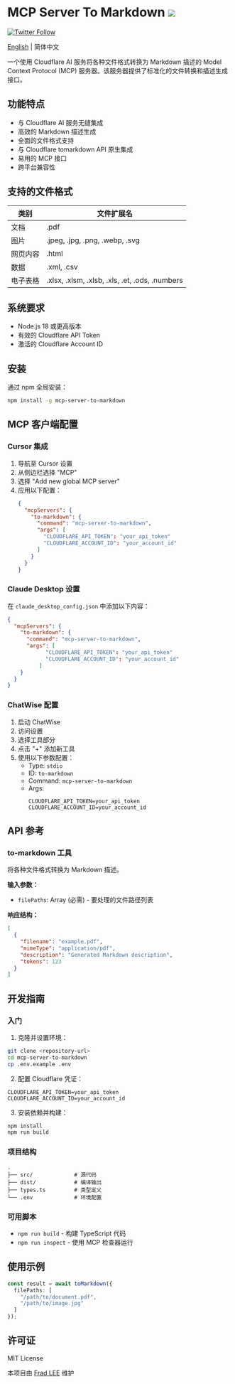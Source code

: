 # MCP Server To Markdown ![](https://img.shields.io/badge/A%20FRAD%20PRODUCT-WIP-yellow)

[![Twitter Follow](https://img.shields.io/twitter/follow/FradSer?style=social)](https://twitter.com/FradSer)

[English](README.md) | 简体中文

一个使用 Cloudflare AI 服务将各种文件格式转换为 Markdown 描述的 Model Context Protocol (MCP) 服务器。该服务器提供了标准化的文件转换和描述生成接口。

## 功能特点

- 与 Cloudflare AI 服务无缝集成
- 高效的 Markdown 描述生成
- 全面的文件格式支持
- 与 Cloudflare tomarkdown API 原生集成
- 易用的 MCP 接口
- 跨平台兼容性

## 支持的文件格式

| 类别 | 文件扩展名 |
|----------|----------------|
| 文档 | .pdf |
| 图片 | .jpeg, .jpg, .png, .webp, .svg |
| 网页内容 | .html |
| 数据 | .xml, .csv |
| 电子表格 | .xlsx, .xlsm, .xlsb, .xls, .et, .ods, .numbers |

## 系统要求

- Node.js 18 或更高版本
- 有效的 Cloudflare API Token
- 激活的 Cloudflare Account ID

## 安装

通过 npm 全局安装：

```bash
npm install -g mcp-server-to-markdown
```

## MCP 客户端配置

### Cursor 集成

1. 导航至 Cursor 设置
2. 从侧边栏选择 "MCP"
3. 选择 "Add new global MCP server"
4. 应用以下配置：
    ```json
    {
      "mcpServers": {
        "to-markdown": {
          "command": "mcp-server-to-markdown",
          "args": [
            "CLOUDFLARE_API_TOKEN": "your_api_token"
            "CLOUDFLARE_ACCOUNT_ID": "your_account_id"
          ]
        }
      }
    }
    ```

### Claude Desktop 设置

在 `claude_desktop_config.json` 中添加以下内容：

```json
{
  "mcpServers": {
    "to-markdown": {
      "command": "mcp-server-to-markdown",
      "args": [
            "CLOUDFLARE_API_TOKEN": "your_api_token"
            "CLOUDFLARE_ACCOUNT_ID": "your_account_id"
          ]
    }
  }
}
```

### ChatWise 配置

1. 启动 ChatWise
2. 访问设置
3. 选择工具部分
4. 点击 "+" 添加新工具
5. 使用以下参数配置：
   - Type: `stdio`
   - ID: `to-markdown`
   - Command: `mcp-server-to-markdown`
   - Args:
      ```
      CLOUDFLARE_API_TOKEN=your_api_token
      CLOUDFLARE_ACCOUNT_ID=your_account_id
      ```

## API 参考

### to-markdown 工具

将各种文件格式转换为 Markdown 描述。

**输入参数：**
- `filePaths`: Array<string> (必需) - 要处理的文件路径列表

**响应结构：**
```json
[
  {
    "filename": "example.pdf",
    "mimeType": "application/pdf",
    "description": "Generated Markdown description",
    "tokens": 123
  }
]
```

## 开发指南

### 入门

1. 克隆并设置环境：
```bash
git clone <repository-url>
cd mcp-server-to-markdown
cp .env.example .env
```

2. 配置 Cloudflare 凭证：
```plaintext
CLOUDFLARE_API_TOKEN=your_api_token
CLOUDFLARE_ACCOUNT_ID=your_account_id
```

3. 安装依赖并构建：
```bash
npm install
npm run build
```

### 项目结构

```
.
├── src/             # 源代码
├── dist/            # 编译输出
├── types.ts         # 类型定义
└── .env             # 环境配置
```

### 可用脚本

- `npm run build` - 构建 TypeScript 代码
- `npm run inspect` - 使用 MCP 检查器运行

## 使用示例

```typescript
const result = await toMarkdown({
  filePaths: [
    "/path/to/document.pdf",
    "/path/to/image.jpg"
  ]
});
```

## 许可证

MIT License

本项目由 [Frad LEE](https://twitter.com/FradSer) 维护